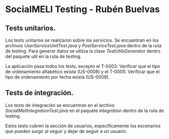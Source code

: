 # SocialMELI Testing - Rubén Buelvas


## Tests unitarios.

Los tests unitarios se realizaron sobre los servicios. Se encuentran en los archivos _UserServiceUnitTest.java_ y _PostServiceTest.java_ dentro de la ruta de testing. Para generar datos se utiliza la clase _TestUtilsGenerator_ dentro del paquete _util_ en la ruta de testing.

La aplicación pasa todos los tests, excepto el T-0003: Verificar que el tipo de ordenamiento alfabético exista (US-0008) y el T-0005: Verificar que el tipo de ordenamiento por fecha exista (US-0009).

## Tests de integración.

Los tests de integración se encuentran en el archivo _SocialMeliIntegrationTest.java_ en el paquete _integration_ dentro de la ruta de testing. 

Estos tests cubren la sección de usuarios, específicamente los escenarios que pueden surgir al seguir y dejar de seguir a un usuario.
